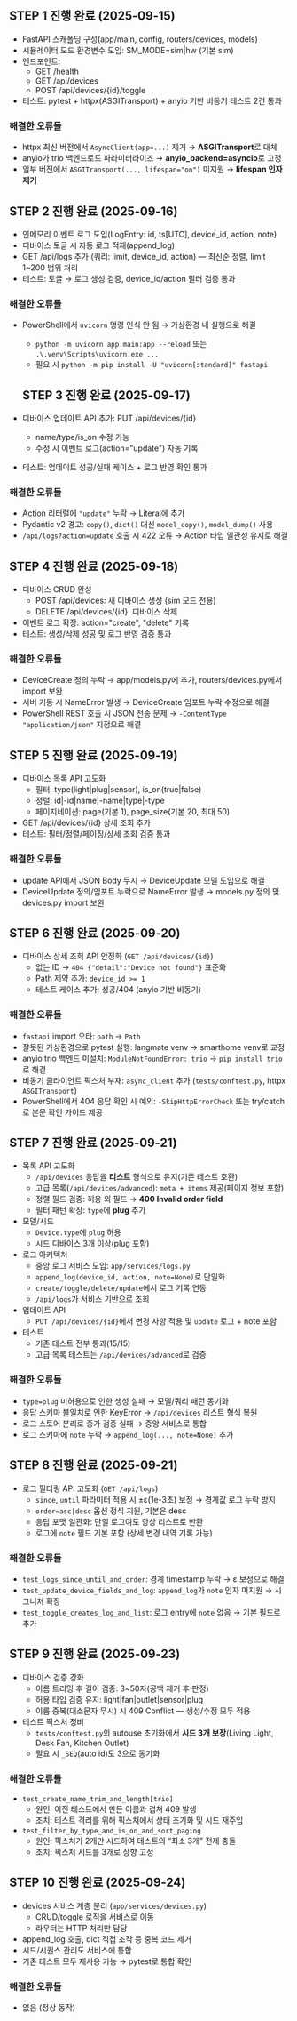 ## STEP 1 진행 완료 (2025-09-15)
- FastAPI 스캐폴딩 구성(app/main, config, routers/devices, models)
- 시뮬레이터 모드 환경변수 도입: SM_MODE=sim|hw (기본 sim)
- 엔드포인트:
  - GET /health
  - GET /api/devices
  - POST /api/devices/{id}/toggle
- 테스트: pytest + httpx(ASGITransport) + anyio 기반 비동기 테스트 2건 통과

### 해결한 오류들
- httpx 최신 버전에서 `AsyncClient(app=...)` 제거 → **ASGITransport**로 대체
- anyio가 trio 백엔드로도 파라미터라이즈 → **anyio_backend=asyncio**로 고정
- 일부 버전에서 `ASGITransport(..., lifespan="on")` 미지원 → **lifespan 인자 제거**

## STEP 2 진행 완료 (2025-09-16)
- 인메모리 이벤트 로그 도입(LogEntry: id, ts[UTC], device_id, action, note)
- 디바이스 토글 시 자동 로그 적재(append_log)
- GET /api/logs 추가 (쿼리: limit, device_id, action) — 최신순 정렬, limit 1~200 범위 처리
- 테스트: 토글 → 로그 생성 검증, device_id/action 필터 검증 통과

### 해결한 오류들
- PowerShell에서 `uvicorn` 명령 인식 안 됨 → 가상환경 내 실행으로 해결  
  - `python -m uvicorn app.main:app --reload` 또는 `.\.venv\Scripts\uvicorn.exe ...`
  - 필요 시 `python -m pip install -U "uvicorn[standard]" fastapi`

  ## STEP 3 진행 완료 (2025-09-17)
- 디바이스 업데이트 API 추가: PUT /api/devices/{id}
  - name/type/is_on 수정 가능
  - 수정 시 이벤트 로그(action="update") 자동 기록
- 테스트: 업데이트 성공/실패 케이스 + 로그 반영 확인 통과

### 해결한 오류들
- Action 리터럴에 `"update"` 누락 → Literal에 추가
- Pydantic v2 경고: `copy()`, `dict()` 대신 `model_copy()`, `model_dump()` 사용
- `/api/logs?action=update` 호출 시 422 오류 → Action 타입 일관성 유지로 해결

## STEP 4 진행 완료 (2025-09-18)
- 디바이스 CRUD 완성
  - POST /api/devices: 새 디바이스 생성 (sim 모드 전용)
  - DELETE /api/devices/{id}: 디바이스 삭제
- 이벤트 로그 확장: action="create", "delete" 기록
- 테스트: 생성/삭제 성공 및 로그 반영 검증 통과

### 해결한 오류들
- DeviceCreate 정의 누락 → app/models.py에 추가, routers/devices.py에서 import 보완
- 서버 기동 시 NameError 발생 → DeviceCreate 임포트 누락 수정으로 해결
- PowerShell REST 호출 시 JSON 전송 문제 → `-ContentType "application/json"` 지정으로 해결

## STEP 5 진행 완료 (2025-09-19)
- 디바이스 목록 API 고도화
  - 필터: type(light|plug|sensor), is_on(true|false)
  - 정렬: id|-id|name|-name|type|-type
  - 페이지네이션: page(기본 1), page_size(기본 20, 최대 50)
- GET /api/devices/{id} 상세 조회 추가
- 테스트: 필터/정렬/페이징/상세 조회 검증 통과

### 해결한 오류들
- update API에서 JSON Body 무시 → DeviceUpdate 모델 도입으로 해결
- DeviceUpdate 정의/임포트 누락으로 NameError 발생 → models.py 정의 및 devices.py import 보완

## STEP 6 진행 완료 (2025-09-20)
- 디바이스 상세 조회 API 안정화 (`GET /api/devices/{id}`)
  - 없는 ID → `404 {"detail":"Device not found"}` 표준화
  - Path 제약 추가: `device_id >= 1`
  - 테스트 케이스 추가: 성공/404 (anyio 기반 비동기)

### 해결한 오류들
- `fastapi` import 오타: `path` → `Path`
- 잘못된 가상환경으로 pytest 실행: langmate venv → smarthome venv로 교정
- anyio trio 백엔드 미설치: `ModuleNotFoundError: trio` → `pip install trio`로 해결
- 비동기 클라이언트 픽스처 부재: `async_client` 추가 (`tests/conftest.py`, httpx `ASGITransport`)
- PowerShell에서 404 응답 확인 시 예외: `-SkipHttpErrorCheck` 또는 try/catch로 본문 확인 가이드 제공

## STEP 7 진행 완료 (2025-09-21)
- 목록 API 고도화
  - `/api/devices` 응답을 **리스트** 형식으로 유지(기존 테스트 호환)
  - 고급 목록(`/api/devices/advanced`): `meta + items` 제공(페이지 정보 포함)
  - 정렬 필드 검증: 허용 외 필드 → **400 Invalid order field**
  - 필터 패턴 확장: `type`에 **plug** 추가
- 모델/시드
  - `Device.type`에 `plug` 허용
  - 시드 디바이스 3개 이상(plug 포함)
- 로그 아키텍처
  - 중앙 로그 서비스 도입: `app/services/logs.py`
  - `append_log(device_id, action, note=None)`로 단일화
  - `create/toggle/delete/update`에서 로그 기록 연동
  - `/api/logs`가 서비스 기반으로 조회
- 업데이트 API
  - `PUT /api/devices/{id}`에서 변경 사항 적용 및 `update` 로그 + note 포함
- 테스트
  - 기존 테스트 전부 통과(15/15)
  - 고급 목록 테스트는 `/api/devices/advanced`로 검증

### 해결한 오류들
- `type=plug` 미허용으로 인한 생성 실패 → 모델/쿼리 패턴 동기화
- 응답 스키마 불일치로 인한 KeyError → `/api/devices` 리스트 형식 복원
- 로그 스토어 분리로 증가 검증 실패 → 중앙 서비스로 통합
- 로그 스키마에 `note` 누락 → `append_log(..., note=None)` 추가

## STEP 8 진행 완료 (2025-09-21)
- 로그 필터링 API 고도화 (`GET /api/logs`)
  - `since`, `until` 파라미터 적용 시 ±ε(1e-3초) 보정 → 경계값 로그 누락 방지
  - `order=asc|desc` 옵션 정식 지원, 기본은 desc
  - 응답 포맷 일관화: 단일 로그여도 항상 리스트로 반환
  - 로그에 `note` 필드 기본 포함 (상세 변경 내역 기록 가능)

### 해결한 오류들
- `test_logs_since_until_and_order`: 경계 timestamp 누락 → ε 보정으로 해결
- `test_update_device_fields_and_log`: `append_log`가 `note` 인자 미지원 → 시그니처 확장
- `test_toggle_creates_log_and_list`: 로그 entry에 `note` 없음 → 기본 필드로 추가

## STEP 9 진행 완료 (2025-09-23)
- 디바이스 검증 강화
  - 이름 트리밍 후 길이 검증: 3~50자(공백 제거 후 판정)
  - 허용 타입 검증 유지: light|fan|outlet|sensor|plug
  - 이름 중복(대소문자 무시) 시 409 Conflict — 생성/수정 모두 적용
- 테스트 픽스처 정비
  - `tests/conftest.py`의 autouse 초기화에서 **시드 3개 보장**(Living Light, Desk Fan, Kitchen Outlet)
  - 필요 시 `_SEQ`(auto id)도 3으로 동기화

### 해결한 오류들
- `test_create_name_trim_and_length[trio]`
  - 원인: 이전 테스트에서 만든 이름과 겹쳐 409 발생
  - 조치: 테스트 격리를 위해 픽스처에서 상태 초기화 및 시드 재주입
- `test_filter_by_type_and_is_on_and_sort_paging`
  - 원인: 픽스처가 2개만 시드하여 테스트의 “최소 3개” 전제 충돌
  - 조치: 픽스처 시드를 3개로 상향 고정

## STEP 10 진행 완료 (2025-09-24)
- devices 서비스 계층 분리 (`app/services/devices.py`)
  - CRUD/toggle 로직을 서비스로 이동
  - 라우터는 HTTP 처리만 담당
- append_log 호출, dict 직접 조작 등 중복 코드 제거
- 시드/시퀀스 관리도 서비스에 통합
- 기존 테스트 모두 재사용 가능 → pytest로 통합 확인

### 해결한 오류들
- 없음 (정상 동작)
